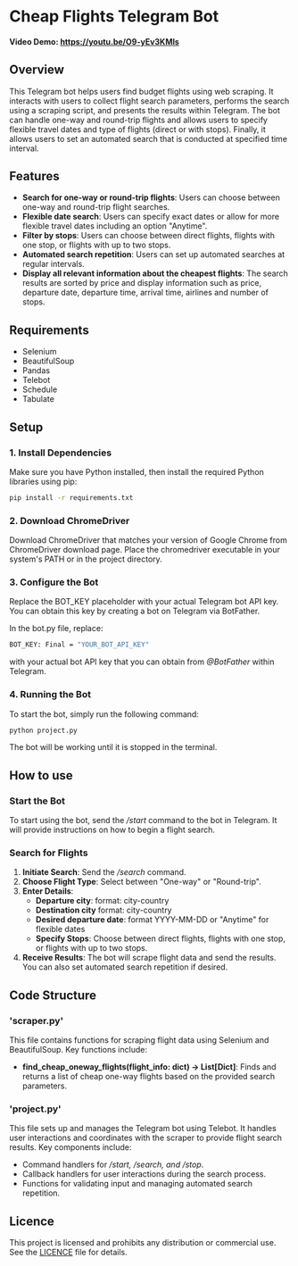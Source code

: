 # Cheap Flights Telegram Bot

#### Video Demo:  https://youtu.be/O9-yEv3KMIs
## Overview

This Telegram bot helps users find budget flights using web scraping. It interacts with users to collect flight search parameters, performs the search using a scraping script, and presents the results within Telegram. The bot can handle one-way and round-trip flights and allows users to specify flexible travel dates and type of flights (direct or with stops). Finally, it allows users to set an automated search that is conducted at specified time interval.

## Features

- **Search for one-way or round-trip flights**: Users can choose between one-way and round-trip flight searches.
- **Flexible date search**: Users can specify exact dates or allow for more flexible travel dates including an option "Anytime".
- **Filter by stops**: Users can choose between direct flights, flights with one stop, or flights with up to two stops.
- **Automated search repetition**: Users can set up automated searches at regular intervals.
- **Display all relevant information about the cheapest flights**: The search results are sorted by price and display information such as price, departure date, departure time, arrival time, airlines and number of stops.

## Requirements

- Selenium
- BeautifulSoup
- Pandas
- Telebot
- Schedule
- Tabulate

## Setup

### 1. Install Dependencies

Make sure you have Python installed, then install the required Python libraries using pip:

```bash
pip install -r requirements.txt
```
### 2. Download ChromeDriver
Download ChromeDriver that matches your version of Google Chrome from ChromeDriver download page. Place the chromedriver executable in your system's PATH or in the project directory.

### 3. Configure the Bot
Replace the BOT_KEY placeholder with your actual Telegram bot API key. You can obtain this key by creating a bot on Telegram via BotFather.

In the bot.py file, replace:

```bash
BOT_KEY: Final = "YOUR_BOT_API_KEY"
```
with your actual bot API key that you can obtain from *@BotFather* within Telegram.

### 4. Running the Bot
To start the bot, simply run the following command:
```bash
python project.py
```
The bot will be working until it is stopped in the terminal.

## How to use

### Start the Bot
To start using the bot, send the */start* command to the bot in Telegram. It will provide instructions on how to begin a flight search.

### Search for Flights
1. **Initiate Search**: Send the */search* command.
2. **Choose Flight Type**: Select between "One-way" or "Round-trip".
3. **Enter Details**:
    - **Departure city**: format: city-country
    - **Destination city** format: city-country
    - **Desired departure date**: format YYYY-MM-DD or "Anytime" for flexible dates
    - **Specify Stops**: Choose between direct flights, flights with one stop, or flights with up to two stops.
4. **Receive Results**: The bot will scrape flight data and send the results. You can also set automated search repetition if desired.

## Code Structure

### **'scraper.py'**
This file contains functions for scraping flight data using Selenium and BeautifulSoup. Key functions include:

 - **find_cheap_oneway_flights(flight_info: dict) -> List[Dict]**: Finds and returns a list of cheap one-way flights based on the provided search parameters.

### **'project.py'**

This file sets up and manages the Telegram bot using Telebot. It handles user interactions and coordinates with the scraper to provide flight search results. Key components include:

- Command handlers for */start, /search, and /stop*.
- Callback handlers for user interactions during the search process.
- Functions for validating input and managing automated search repetition.

## Licence
This project is licensed and prohibits any distribution or commercial use. See the [LICENCE](LICENCE.htm) file for details.

